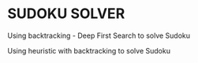 # SUDOKU SOLVER
Using backtracking - Deep First Search to solve Sudoku

Using heuristic with backtracking to solve Sudoku
